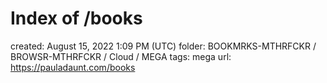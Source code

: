 # Index of /books

created: August 15, 2022 1:09 PM (UTC)
folder: BOOKMRKS-MTHRFCKR / BROWSR-MTHRFCKR / Cloud / MEGA
tags: mega
url: https://pauladaunt.com/books